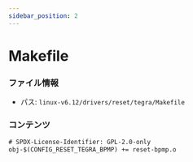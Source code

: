 ```yaml
---
sidebar_position: 2
---
```

# Makefile

### ファイル情報

- パス: `linux-v6.12/drivers/reset/tegra/Makefile`

### コンテンツ

```txt
# SPDX-License-Identifier: GPL-2.0-only
obj-$(CONFIG_RESET_TEGRA_BPMP) += reset-bpmp.o

```
